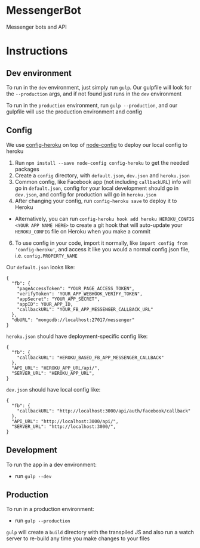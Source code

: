 # MessengerBot
Messenger bots and API

# Instructions

## Dev environment
To run in the `dev` environment, just simply run `gulp`. Our gulpfile will look for the `--production` args,
and if not found just runs in the `dev` environment

To run in the `production` environment, run `gulp --production`, and our gulpfile will use the production
environment and config

## Config
We use [config-heroku](https://www.npmjs.com/package/config-heroku) on top of [node-config](https://www.npmjs.com/package/config) to deploy our local config to heroku

1. Run `npm install --save node-config config-heroku` to get the needed packages
2. Create a `config` directory, with `default.json`, `dev.json` and `heroku.json`
3. Common config, like Facebook app (not including `callbackURL`) info will go in `default.json`, config for your local development should go in `dev.json`, and config for production will
go in `heroku.json`
4. After changing your config, run `config-heroku save` to deploy it to Heroku
* Alternatively, you can run `config-heroku hook add heroku HEROKU_CONFIG <YOUR APP NAME HERE>`
to create a git hook that will auto-update your `HEROKU_CONFIG` file on Heroku when you make a commit
6. To use config in your code, import it normally, like `import config from 'config-heroku'`, and access
it like you would a normal config.json file, i.e. `config.PROPERTY_NAME`

Our `default.json` looks like:

    {
      "fb": {
        "pageAccessToken": "YOUR_PAGE_ACCESS_TOKEN",
        "verifyToken": 'YOUR_APP_WEBHOOK_VERIFY_TOKEN",
        "appSecret": "YOUR_APP_SECRET",
        "appID": YOUR_APP_ID,
        "callbackURL": "YOUR_FB_APP_MESSENGER_CALLBACK_URL"
      },
      "dbURL": "mongodb://localhost:27017/messenger"
    }

`heroku.json` should have deployment-specific config like:

    {
      "fb": {
        "callbackURL": "HEROKU_BASED_FB_APP_MESSENGER_CALLBACK"
      },
      "API_URL": "HEROKU_APP_URL/api/",
      "SERVER_URL": "HEROKU_APP_URL",
    }

`dev.json` should have local config like:

    {
      "fb": {
        "callbackURL": "http://localhost:3000/api/auth/facebook/callback"
      },
      "API_URL": "http://localhost:3000/api/",
      "SERVER_URL": "http://localhost:3000/",
    }

## Development
To run the app in a dev environment:

* run `gulp --dev`

## Production
To run in a production environment:

* run `gulp --production`

`gulp` will create a `build` directory with the transpiled JS and also run a watch server to re-build any time you make changes to your files
